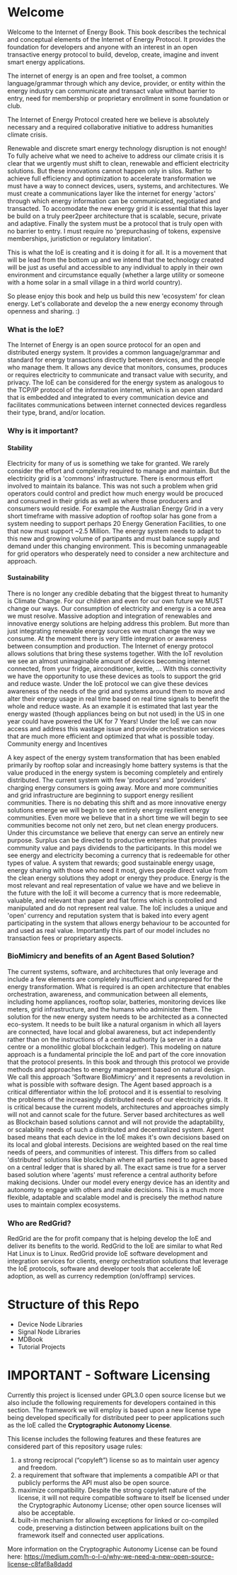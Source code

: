 # Welcome

Welcome to the Internet of Energy Book. This book describes the technical and conceptual elements of the Internet of Energy Protocol. It provides the foundation for developers and anyone with an interest in an open transactive energy protocol to build, develop, create, imagine and invent smart energy applications.

The internet of energy is an open and free toolset, a common language/grammar through which any device, provider, or entity within the energy industry can communicate and transact value without barrier to entry, need for membership or proprietary enrollment in some foundation or club.

The Internet of Energy Protocol created here we believe is absolutely necessary and a required collaborative initiative to address humanities climate crisis.

Renewable and discrete smart energy technology disruption is not enough! To fully acheive what we need to acheive to address our climate crisis it is clear that we urgently must shift to clean, renewable and efficient electricity solutions. But these innovations cannot happen only in silos. Rather to achieve full efficiency and optimization to accelerate transformation we must have a way to connect devices, users, systems, and architectures. We must create a communications layer like the internet for energy 'actors' through which energy information can be communicated, negotiated and transacted. To accomodate the new energy grid it is essential that this layer be build on a truly peer2peer architecture that is scalable, secure, private and adaptive. Finally the system must be a protocol that is truly open with no barrier to entry. I must require no 'prepurchasing of tokens, expensive memberships, juristiction or regulatory limitation'.

This is what the IoE is creating and it is doing it for all.
It is a movement that will be lead from the bottom up and we intend that the technology created will be just as useful and accessible to any individual to apply in their own environment and circumstance equally (whether a large utility or someone with a home solar in a small village in a third world country).

So please enjoy this book and help us build this new 'ecosystem' for clean energy. Let's collaborate and develop the a new energy economy through openness and sharing. :)

### What is the IoE?

The Internet of Energy is an open source protocol for an open and distributed energy system. It provides a common language/grammar and standard for energy transactions directly between devices, and the people who manage them. It allows any device that monitors, consumes, produces or requires electricity to communicate and transact value with security, and privacy. The IoE can be considered for the energy system as analogous to the TCP/IP protocol of the information internet, which is an open standard that is embedded and integrated to every communication device and facilitates communications between internet connected devices regardless their type, brand, and/or location.

### Why is it important?
#### Stability

Electricity for many of us is something we take for granted. We rarely consider the effort and complexity required to manage and maintain. But the electricity grid is a 'commons' infrastructure. There is enormous effort involved to maintain its balance. This was not such a problem when grid operators could control and predict how much energy would be procuced and consumed in their grids as well as where those producers and consumers would reside. For example the Australian Energy Grid in a very short timeframe with massive adoption of rooftop solar has gone from a system needing to support perhaps 20 Energy Generation Facilities, to one that now must support ~2.5 Million. The energy system needs to adapt to this new and growing volume of partipants and must balance supply and demand under this changing environment. This is becoming unmanageable for grid operators who desperately need to consider a new architecture and approach.

#### Sustainability

There is no longer any credible debating that the biggest threat to humanity is Climate Change. For our children and even for our own future we MUST change our ways. Our consumption of electricity and energy is a core area we must resolve. Massive adoption and integration of renewables and innovative energy solutions are helping address this problem. But more than just integrating renewable energy sources we must change the way we consume. At the moment there is very little integration or awareness between consumption and production. The Internet of energy protocol allows solutions that bring these systems together. With the IoT revolution we see an almost unimaginable amount of devices becoming internet connected, from your fridge, airconditioner, kettle, ... With this connectivity we have the opportunity to use these devices as tools to support the grid and reduce waste. Under the IoE protocol we can give these devices awareness of the needs of the grid and systems around them to move and alter their energy usage in real time based on real time signals to benefit the whole and reduce waste. As an example it is estimated that last year the energy wasted (though appliances being on but not used) in the US in one year could have powered the UK for 7 Years! Under the IoE we can now access and address this wastage issue and provide orchestration services that are much more efficient and optimized that what is possible today.
Community energy and Incentives

A key aspect of the energy system transformation that has been enabled primarily by rooftop solar and increasingly home battery systems is that the value produced in the energy system is becoming completely and entirely distributed. The current system with few 'producers' and 'providers' charging energy consumers is going away. More and more communities and grid infrastructure are beginning to support energy resilient communities. There is no debating this shift and as more innovative energy solutions emerge we will begin to see entirely energy resilient energy communities. Even more we believe that in a short time we will begin to see communities become not only net zero, but net clean energy producers. Under this circumstance we believe that energy can serve an entirely new purpose. Surplus can be directed to productive enterprise that provides community value and pays dividends to the participants. In this model we see energy and electricity becoming a currency that is redeemable for other types of value. A system that rewards; good sustainable energy usage, energy sharing with those who need it most, gives people direct value from the clean energy solutions they adopt or energy they produce. Energy is the most relevant and real representation of value we have and we believe in the future with the IoE it will become a currency that is more redeemable, valuable, and relevant than paper and fiat forms which is controlled and manipulated and do not represent real value. The IoE includes a unique and 'open' currency and reputation system that is baked into every agent participating in the system that allows energy behaviour to be accounted for and used as real value. Importantly this part of our model includes no transaction fees or proprietary aspects.

### BioMimicry and benefits of an Agent Based Solution?

The current systems, software, and architectures that only leverage and include a few elements are completely insufficient and unprepared for the energy transformation. What is required is an open architecture that enables orchestration, awareness, and communication between all elements, including home appliances, rooftop solar, batteries, monitoring devices like meters, grid infrastructure, and the humans who administer them. The solution for the new energy system needs to be architected as a connected eco-system. It needs to be built like a natural organism in which all layers are connected, have local and global awareness, but act independently rather than on the instructions of a central authority (a server in a data centre or a monolithic global blockchain ledger). This modeling on nature approach is a fundamental principle the IoE and part of the core innovation that the protocol presents. In this book and through this protocol we provide methods and approaches to energy management based on natural design. We call this approach 'Software BioMimicry' and it represents a revolution in what is possible with software design. The Agent based approach is a critical differentiator within the IoE protocol and it is essential to resolving the problems of the increasingly distributed needs of our electricity grids. It is critical because the current models, architectures and approaches simply will not and cannot scale for the future. Server based architectures as well as Blockchain based solutions cannot and will not provide the adaptability, or scalability needs of such a distributed and decentralized system. Agent based means that each device in the IoE makes it's own decisions based on its local and global interests. Decisions are weighted based on the real time needs of peers, and communities of interest. This differs from so called 'distributed' solutions like blockchain where all parties need to agree based on a central ledger that is shared by all. The exact same is true for a server based solution where 'agents' must reference a central authority before making decisions. Under our model every energy device has an identity and autonomy to engage with others and make decisions. This is a much more flexible, adaptable and scalable model and is precisely the method nature uses to maintain complex ecosystems.

### Who are RedGrid?

RedGrid are the for profit company that is helping develop the IoE and deliver its benefits to the world. RedGrid to the IoE are similar to what Red Hat Linux is to Linux. RedGrid provide IoE software development and integration services for clients, energy orchestration solutions that leverage the IoE protocols, software and developer tools that accelerate IoE adoption, as well as currency redemption (on/offramp) services.

# Structure of this Repo
- Device Node Libraries
- Signal Node Libraries
- MDBook
- Tutorial Projects

# IMPORTANT - Software Licensing
Currently this project is licensed under GPL3.0 open source license but we also include the following requirements for developers contained in this section.  The framework we will employ is based upon a new license type being developed specifically for distributed peer to peer applications such as the IoE called the **Cryptographic Autonomy License**.

This license includes the following features and these features are considered part of this repository usage rules:
1) a strong reciprocal (“copyleft”) license so as to maintain user agency and freedom.
2) a requirement that software that implements a compatible API or that publicly performs the API must also be open source.
3) maximize compatibility. Despite the strong copyleft nature of the license, it will not require compatible software to itself be licensed under the Cryptographic Autonomy License; other open source licenses will also be acceptable.
4) built-in mechanism for allowing exceptions for linked or co-compiled code, preserving a distinction between applications built on the framework itself and connected user applications.

More information on the Cryptographic Autonomy License can be found here:
https://medium.com/h-o-l-o/why-we-need-a-new-open-source-license-c8faf8a8dadd



